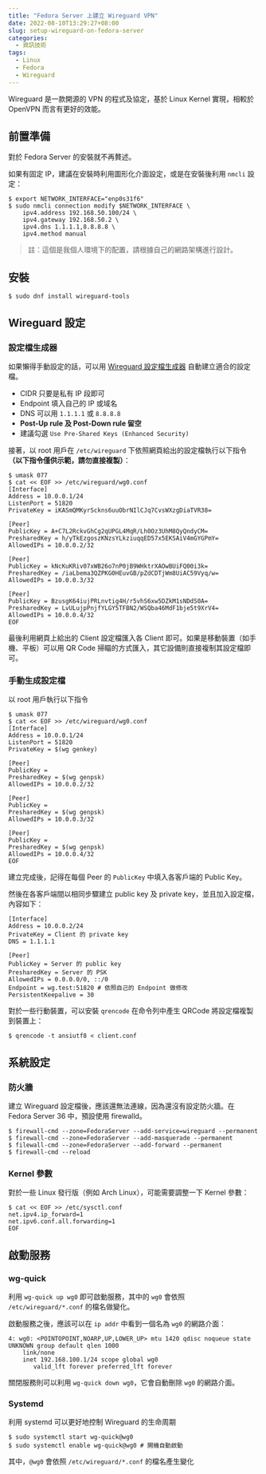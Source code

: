 ```yaml
---
title: "Fedora Server 上建立 Wireguard VPN"
date: 2022-08-10T13:29:27+08:00
slug: setup-wireguard-on-fedora-server
categories:
  - 資訊技術
tags:
  - Linux
  - Fedora
  - Wireguard
---
```


Wireguard 是一款開源的 VPN 的程式及協定，基於 Linux Kernel 實現，相較於 OpenVPN 而言有更好的效能。

<!--truncate-->

## 前置準備

對於 Fedora Server 的安裝就不再贅述。

如果有固定 IP，建議在安裝時利用圖形化介面設定，或是在安裝後利用 `nmcli` 設定：

```
$ export NETWORK_INTERFACE="enp0s31f6"
$ sudo nmcli connection modify $NETWORK_INTERFACE \
    ipv4.address 192.168.50.100/24 \
    ipv4.gateway 192.168.50.2 \
    ipv4.dns 1.1.1.1,8.8.8.8 \
    ipv4.method manual
```

> 註：這個是我個人環境下的配置，請根據自己的網路架構進行設計。

## 安裝

```
$ sudo dnf install wireguard-tools
```

## Wireguard 設定

### 設定檔生成器

如果懶得手動設定的話，可以用 [Wireguard 設定檔生成器](https://www.wireguardconfig.com/) 自動建立適合的設定檔。

- CIDR 只要是私有 IP 段即可
- Endpoint 填入自己的 IP 或域名
- DNS 可以用 `1.1.1.1` 或 `8.8.8.8`
- **Post-Up rule 及 Post-Down rule 留空**
- 建議勾選 `Use Pre-Shared Keys (Enhanced Security)`

接著，以 root 用戶在 `/etc/wireguard` 下依照網頁給出的設定檔執行以下指令 **（以下指令僅供示範，請勿直接複製）**：

```
$ umask 077
$ cat << EOF >> /etc/wireguard/wg0.conf
[Interface]
Address = 10.0.0.1/24
ListenPort = 51820
PrivateKey = iKASmQMKyrSckns6uuObrNIlCJq7CvsWXzgDiaTVR38=

[Peer]
PublicKey = A+C7L2RckvGhCg2qUPGL4MqR/Lh0Oz3UhM8QyQndyCM=
PresharedKey = h/yTkEzgoszKNzsYLkziuqqED57x5EKSAiV4mGYGPmY=
AllowedIPs = 10.0.0.2/32

[Peer]
PublicKey = kNcKuKRiv07xWB26o7nP0jB9WHktrXAOwBUiFQ00i3k=
PresharedKey = /iaLbema3QZPKG0HEuvGB/pZdCDTjWm8UiAC59Vyq/w=
AllowedIPs = 10.0.0.3/32

[Peer]
PublicKey = BzusgK64iujPRLnvtig4H/r5vhS6xw5DZkM1sNDdS0A=
PresharedKey = LvULujpPnjfYLGY5TFBN2/WSQba46MdF1bje5t9XrV4=
AllowedIPs = 10.0.0.4/32
EOF
```

最後利用網頁上給出的 Client 設定檔匯入各 Client 即可。如果是移動裝置（如手機、平板）可以用 QR Code 掃瞄的方式匯入，其它設備則直接複制其設定檔即可。

### 手動生成設定檔

以 root 用戶執行以下指令

```
$ umask 077
$ cat << EOF >> /etc/wireguard/wg0.conf
[Interface]
Address = 10.0.0.1/24
ListenPort = 51820
PrivateKey = $(wg genkey)

[Peer]
PublicKey = 
PresharedKey = $(wg genpsk)
AllowedIPs = 10.0.0.2/32

[Peer]
PublicKey = 
PresharedKey = $(wg genpsk)
AllowedIPs = 10.0.0.3/32

[Peer]
PublicKey = 
PresharedKey = $(wg genpsk)
AllowedIPs = 10.0.0.4/32
EOF
```

建立完成後，記得在每個 Peer 的 `PublicKey` 中填入各客戶端的 Public Key。

然後在各客戶端間以相同步驟建立 public key 及 private key，並且加入設定檔，內容如下：

```
[Interface]
Address = 10.0.0.2/24
PrivateKey = Client 的 private key
DNS = 1.1.1.1

[Peer]
PublicKey = Server 的 public key
PresharedKey = Server 的 PSK
AllowedIPs = 0.0.0.0/0, ::/0
Endpoint = wg.test:51820 # 依照自己的 Endpoint 做修改
PersistentKeepalive = 30
```

對於一些行動裝置，可以安裝 `qrencode` 在命令列中產生 QRCode 將設定檔複製到裝置上：

```
$ qrencode -t ansiutf8 < client.conf
```

## 系統設定

### 防火牆

建立 Wireguard 設定檔後，應該還無法連線，因為還沒有設定防火牆。在 Fedora Server 36 中，預設使用 firewalld。

```
$ firewall-cmd --zone=FedoraServer --add-service=wireguard --permanent
$ firewall-cmd --zone=FedoraServer --add-masquerade --permanent
$ filewall-cmd --zone=FedoraServer --add-forward --permanent
$ firewall-cmd --reload
```

### Kernel 參數

對於一些 Linux 發行版（例如 Arch Linux），可能需要調整一下 Kernel 參數：

```
$ cat << EOF >> /etc/sysctl.conf
net.ipv4.ip_forward=1
net.ipv6.conf.all.forwarding=1
EOF
```

## 啟動服務

### wg-quick

利用 `wg-quick up wg0` 即可啟動服務，其中的 `wg0` 會依照 `/etc/wireguard/*.conf` 的檔名做變化。

啟動服務之後，應該可以在 `ip addr` 中看到一個名為 `wg0` 的網路介面：

```
4: wg0: <POINTOPOINT,NOARP,UP,LOWER_UP> mtu 1420 qdisc noqueue state UNKNOWN group default qlen 1000
    link/none
    inet 192.168.100.1/24 scope global wg0
       valid_lft forever preferred_lft forever
```

關閉服務則可以利用 `wg-quick down wg0`，它會自動刪除 `wg0` 的網路介面。

### Systemd

利用 systemd 可以更好地控制 Wireguard 的生命周期

```
$ sudo systemctl start wg-quick@wg0
$ sudo systemctl enable wg-quick@wg0 # 開機自動啟動
```

其中，`@wg0` 會依照 `/etc/wireguard/*.conf` 的檔名產生變化